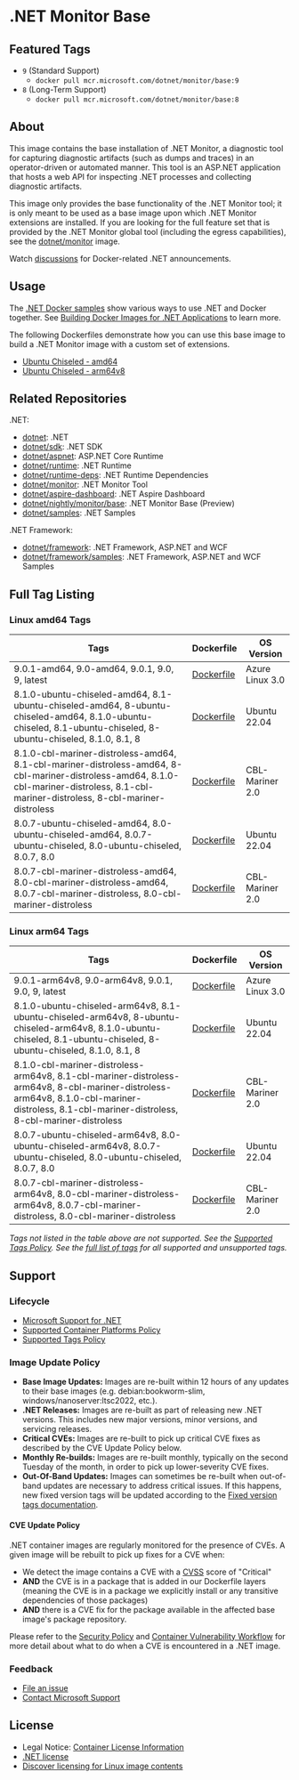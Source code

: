 # .NET Monitor Base

## Featured Tags

* `9` (Standard Support)
  * `docker pull mcr.microsoft.com/dotnet/monitor/base:9`
* `8` (Long-Term Support)
  * `docker pull mcr.microsoft.com/dotnet/monitor/base:8`

## About

This image contains the base installation of .NET Monitor, a diagnostic tool for capturing diagnostic artifacts (such as dumps and traces) in an operator-driven or automated manner. This tool is an ASP.NET application that hosts a web API for inspecting .NET processes and collecting diagnostic artifacts.

This image only provides the base functionality of the .NET Monitor tool; it is only meant to be used as a base image upon which .NET Monitor extensions are installed. If you are looking for the full feature set that is provided by the .NET Monitor global tool (including the egress capabilities), see the [dotnet/monitor](./README.monitor.md) image.

Watch [discussions](https://github.com/dotnet/dotnet-docker/discussions/categories/announcements) for Docker-related .NET announcements.

## Usage

The [.NET Docker samples](https://github.com/dotnet/dotnet-docker/blob/main/samples/README.md) show various ways to use .NET and Docker together. See [Building Docker Images for .NET Applications](https://docs.microsoft.com/dotnet/core/docker/building-net-docker-images) to learn more.

The following Dockerfiles demonstrate how you can use this base image to build a .NET Monitor image with a custom set of extensions.

* [Ubuntu Chiseled - amd64](https://github.com/dotnet/dotnet-docker/blob/main/src/monitor/8.0/ubuntu-chiseled/amd64/Dockerfile)
* [Ubuntu Chiseled - arm64v8](https://github.com/dotnet/dotnet-docker/blob/main/src/monitor/8.0/ubuntu-chiseled/arm64v8/Dockerfile)

## Related Repositories

.NET:

* [dotnet](https://github.com/dotnet/dotnet-docker/blob/main/README.md): .NET
* [dotnet/sdk](https://github.com/dotnet/dotnet-docker/blob/main/README.sdk.md): .NET SDK
* [dotnet/aspnet](https://github.com/dotnet/dotnet-docker/blob/main/README.aspnet.md): ASP.NET Core Runtime
* [dotnet/runtime](https://github.com/dotnet/dotnet-docker/blob/main/README.runtime.md): .NET Runtime
* [dotnet/runtime-deps](https://github.com/dotnet/dotnet-docker/blob/main/README.runtime-deps.md): .NET Runtime Dependencies
* [dotnet/monitor](https://github.com/dotnet/dotnet-docker/blob/main/README.monitor.md): .NET Monitor Tool
* [dotnet/aspire-dashboard](https://github.com/dotnet/dotnet-docker/blob/main/README.aspire-dashboard.md): .NET Aspire Dashboard
* [dotnet/nightly/monitor/base](https://github.com/dotnet/dotnet-docker/blob/nightly/README.monitor-base.md): .NET Monitor Base (Preview)
* [dotnet/samples](https://github.com/dotnet/dotnet-docker/blob/main/README.samples.md): .NET Samples

.NET Framework:

* [dotnet/framework](https://github.com/microsoft/dotnet-framework-docker/blob/main/README.md): .NET Framework, ASP.NET and WCF
* [dotnet/framework/samples](https://github.com/microsoft/dotnet-framework-docker/blob/main/README.samples.md): .NET Framework, ASP.NET and WCF Samples

## Full Tag Listing

### Linux amd64 Tags

Tags | Dockerfile | OS Version
-----------| -------------| -------------
9.0.1-amd64, 9.0-amd64, 9.0.1, 9.0, 9, latest | [Dockerfile](src/monitor-base/9.0/azurelinux-distroless/amd64/Dockerfile) | Azure Linux 3.0
8.1.0-ubuntu-chiseled-amd64, 8.1-ubuntu-chiseled-amd64, 8-ubuntu-chiseled-amd64, 8.1.0-ubuntu-chiseled, 8.1-ubuntu-chiseled, 8-ubuntu-chiseled, 8.1.0, 8.1, 8 | [Dockerfile](src/monitor-base/8.1/ubuntu-chiseled/amd64/Dockerfile) | Ubuntu 22.04
8.1.0-cbl-mariner-distroless-amd64, 8.1-cbl-mariner-distroless-amd64, 8-cbl-mariner-distroless-amd64, 8.1.0-cbl-mariner-distroless, 8.1-cbl-mariner-distroless, 8-cbl-mariner-distroless | [Dockerfile](src/monitor-base/8.1/cbl-mariner-distroless/amd64/Dockerfile) | CBL-Mariner 2.0
8.0.7-ubuntu-chiseled-amd64, 8.0-ubuntu-chiseled-amd64, 8.0.7-ubuntu-chiseled, 8.0-ubuntu-chiseled, 8.0.7, 8.0 | [Dockerfile](src/monitor-base/8.0/ubuntu-chiseled/amd64/Dockerfile) | Ubuntu 22.04
8.0.7-cbl-mariner-distroless-amd64, 8.0-cbl-mariner-distroless-amd64, 8.0.7-cbl-mariner-distroless, 8.0-cbl-mariner-distroless | [Dockerfile](src/monitor-base/8.0/cbl-mariner-distroless/amd64/Dockerfile) | CBL-Mariner 2.0

### Linux arm64 Tags

Tags | Dockerfile | OS Version
-----------| -------------| -------------
9.0.1-arm64v8, 9.0-arm64v8, 9.0.1, 9.0, 9, latest | [Dockerfile](src/monitor-base/9.0/azurelinux-distroless/arm64v8/Dockerfile) | Azure Linux 3.0
8.1.0-ubuntu-chiseled-arm64v8, 8.1-ubuntu-chiseled-arm64v8, 8-ubuntu-chiseled-arm64v8, 8.1.0-ubuntu-chiseled, 8.1-ubuntu-chiseled, 8-ubuntu-chiseled, 8.1.0, 8.1, 8 | [Dockerfile](src/monitor-base/8.1/ubuntu-chiseled/arm64v8/Dockerfile) | Ubuntu 22.04
8.1.0-cbl-mariner-distroless-arm64v8, 8.1-cbl-mariner-distroless-arm64v8, 8-cbl-mariner-distroless-arm64v8, 8.1.0-cbl-mariner-distroless, 8.1-cbl-mariner-distroless, 8-cbl-mariner-distroless | [Dockerfile](src/monitor-base/8.1/cbl-mariner-distroless/arm64v8/Dockerfile) | CBL-Mariner 2.0
8.0.7-ubuntu-chiseled-arm64v8, 8.0-ubuntu-chiseled-arm64v8, 8.0.7-ubuntu-chiseled, 8.0-ubuntu-chiseled, 8.0.7, 8.0 | [Dockerfile](src/monitor-base/8.0/ubuntu-chiseled/arm64v8/Dockerfile) | Ubuntu 22.04
8.0.7-cbl-mariner-distroless-arm64v8, 8.0-cbl-mariner-distroless-arm64v8, 8.0.7-cbl-mariner-distroless, 8.0-cbl-mariner-distroless | [Dockerfile](src/monitor-base/8.0/cbl-mariner-distroless/arm64v8/Dockerfile) | CBL-Mariner 2.0
<!--End of generated tags-->

*Tags not listed in the table above are not supported. See the [Supported Tags Policy](https://github.com/dotnet/dotnet-docker/blob/main/documentation/supported-tags.md). See the [full list of tags](https://mcr.microsoft.com/v2/dotnet/monitor/base/tags/list) for all supported and unsupported tags.*

## Support

### Lifecycle

* [Microsoft Support for .NET](https://github.com/dotnet/core/blob/main/support.md)
* [Supported Container Platforms Policy](https://github.com/dotnet/dotnet-docker/blob/main/documentation/supported-platforms.md)
* [Supported Tags Policy](https://github.com/dotnet/dotnet-docker/blob/main/documentation/supported-tags.md)

### Image Update Policy

* **Base Image Updates:** Images are re-built within 12 hours of any updates to their base images (e.g. debian:bookworm-slim, windows/nanoserver:ltsc2022, etc.).
* **.NET Releases:** Images are re-built as part of releasing new .NET versions. This includes new major versions, minor versions, and servicing releases.
* **Critical CVEs:** Images are re-built to pick up critical CVE fixes as described by the CVE Update Policy below.
* **Monthly Re-builds:** Images are re-built monthly, typically on the second Tuesday of the month, in order to pick up lower-severity CVE fixes.
* **Out-Of-Band Updates:** Images can sometimes be re-built when out-of-band updates are necessary to address critical issues. If this happens, new fixed version tags will be updated according to the [Fixed version tags documentation](https://github.com/dotnet/dotnet-docker/blob/main/documentation/supported-tags.md#fixed-version-tags).

#### CVE Update Policy

.NET container images are regularly monitored for the presence of CVEs. A given image will be rebuilt to pick up fixes for a CVE when:

* We detect the image contains a CVE with a [CVSS](https://nvd.nist.gov/vuln-metrics/cvss) score of "Critical"
* **AND** the CVE is in a package that is added in our Dockerfile layers (meaning the CVE is in a package we explicitly install or any transitive dependencies of those packages)
* **AND** there is a CVE fix for the package available in the affected base image's package repository.

Please refer to the [Security Policy](https://github.com/dotnet/dotnet-docker/blob/main/SECURITY.md) and [Container Vulnerability Workflow](https://github.com/dotnet/dotnet-docker/blob/main/documentation/vulnerability-reporting.md) for more detail about what to do when a CVE is encountered in a .NET image.

### Feedback

* [File an issue](https://github.com/dotnet/dotnet-docker/issues/new/choose)
* [Contact Microsoft Support](https://support.microsoft.com/contactus/)

## License

* Legal Notice: [Container License Information](https://aka.ms/mcr/osslegalnotice)
* [.NET license](https://github.com/dotnet/dotnet-docker/blob/main/LICENSE)
* [Discover licensing for Linux image contents](https://github.com/dotnet/dotnet-docker/blob/main/documentation/image-artifact-details.md)
